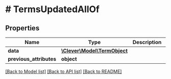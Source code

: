 # # TermsUpdatedAllOf

## Properties

Name | Type | Description | Notes
------------ | ------------- | ------------- | -------------
**data** | [**\Clever\Model\TermObject**](TermObject.md) |  | [optional]
**previous_attributes** | **object** |  | [optional]

[[Back to Model list]](../../README.md#models) [[Back to API list]](../../README.md#endpoints) [[Back to README]](../../README.md)
